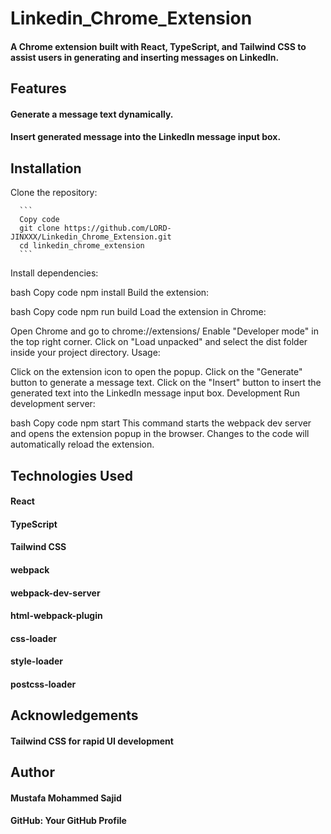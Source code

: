 # Linkedin_Chrome_Extension
#### A Chrome extension built with React, TypeScript, and Tailwind CSS to assist users in generating and inserting messages on LinkedIn.

## Features
#### Generate a message text dynamically.
#### Insert generated message into the LinkedIn message input box.

## Installation
Clone the repository:

      ```
      Copy code
      git clone https://github.com/LORD-JINXXX/Linkedin_Chrome_Extension.git
      cd linkedin_chrome_extension
      ```
Install dependencies:

bash
Copy code
npm install
Build the extension:

bash
Copy code
npm run build
Load the extension in Chrome:

Open Chrome and go to chrome://extensions/
Enable "Developer mode" in the top right corner.
Click on "Load unpacked" and select the dist folder inside your project directory.
Usage:

Click on the extension icon to open the popup.
Click on the "Generate" button to generate a message text.
Click on the "Insert" button to insert the generated text into the LinkedIn message input box.
Development
Run development server:

bash
Copy code
npm start
This command starts the webpack dev server and opens the extension popup in the browser. Changes to the code will automatically reload the extension.

## Technologies Used

#### React
#### TypeScript
#### Tailwind CSS
#### webpack
#### webpack-dev-server
#### html-webpack-plugin
#### css-loader
#### style-loader
#### postcss-loader

## Acknowledgements
#### Tailwind CSS for rapid UI development

## Author
#### Mustafa Mohammed Sajid
#### GitHub: Your GitHub Profile
